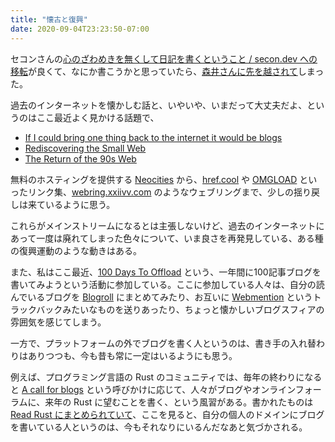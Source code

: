 ```yaml
---
title: "懐古と復興"
date: 2020-09-04T23:23:50-07:00
---
```

セコンさんの[心のざわめきを無くして日記を書くということ / secon.dev への移転](https://secon.dev/entry/2020/09/03/172016/)が良くて、なにか書こうかと思っていたら、[森井さんに先を越されて](https://portalshit.net/2020/09/04/the-internet-jomon-period)しまった。

過去のインターネットを懐かしむ話と、いやいや、いまだって大丈夫だよ、というのはここ最近よく見かける話題で、

* [If I could bring one thing back to the internet it would be blogs](http://tttthis.com/blog/if-i-could-bring-one-thing-back-to-the-internet-it-would-be-blogs)
* [Rediscovering the Small Web](https://neustadt.fr/essays/the-small-web/)
* [The Return of the 90s Web](https://mxb.dev/blog/the-return-of-the-90s-web/)

無料のホスティングを提供する [Neocities](https://neocities.org/) から、[href.cool](https://href.cool/) や [OMGLOAD](https://omglord.com/) といったリンク集、[webring.xxiivv.com](https://webring.xxiivv.com/) のようなウェブリングまで、少しの揺り戻しは来ているように思う。

これらがメインストリームになるとは主張しないけど、過去のインターネットにあって一度は廃れてしまった色々について、いま良さを再発見している、ある種の復興運動のような動きはある。

また、私はここ最近、[100 Days To Offload](https://100daystooffload.com/) という、一年間に100記事ブログを書いてみようという活動に参加している。ここに参加している人々は、自分の読んでいるブログを [Blogroll](https://kevq.uk/blogroll/) にまとめてみたり、お互いに [Webmention](https://indieweb.org/Webmention) というトラックバックみたいなものを送りあったり、ちょっと懐かしいブログスフィアの雰囲気を感じてしまう。

一方で、プラットフォームの外でブログを書く人というのは、書き手の入れ替わりはありつつも、今も昔も常に一定はいるようにも思う。

例えば、プログラミング言語の Rust のコミュニティでは、毎年の終わりになると [A call for blogs](https://blog.rust-lang.org/2019/10/29/A-call-for-blogs-2020.html) という呼びかけに応じて、人々がブログやオンラインフォーラムに、来年の Rust に望むことを書く、という風習がある。書かれたものは [Read Rust にまとめられていて](https://readrust.net/rust-2020)、ここを見ると、自分の個人のドメインにブログを書いている人というのは、今もそれなりにいるんだなあと気づかされる。
